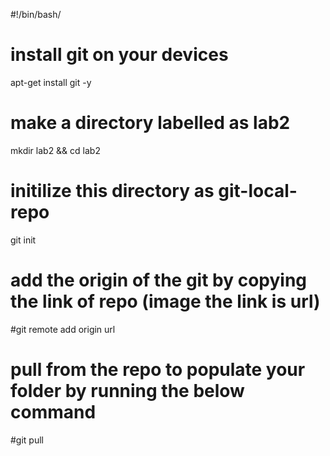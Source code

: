 #!/bin/bash/

# install git on your devices 
apt-get install git -y

# make a directory labelled as lab2
mkdir lab2 && cd lab2

# initilize this directory as git-local-repo
git init

# add the origin of the git by copying the link of repo (image the link is url)
#git remote add origin url

# pull from the repo to populate your folder by running the below command
#git pull
